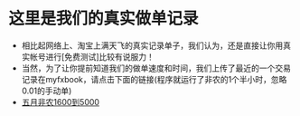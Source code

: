 # 这里是我们的真实做单记录

* 相比起网络上、淘宝上满天飞的真实记录单子，我们认为，还是直接让你用真实帐号进行[免费测试]比较有说服力！
* 当然，为了让你提前知道我们的做单速度和时间，我们上传了最近的一个交易记录在myfxbook，请点击下面的链接(程序就运行了非农的1个半小时，忽略0.01的手动单)
* [五月非农1600到5000](http://www.myfxbook.com/members/mdjp/5月非农/1241872/fWeBzSRn6huEHJLJoQKc)
